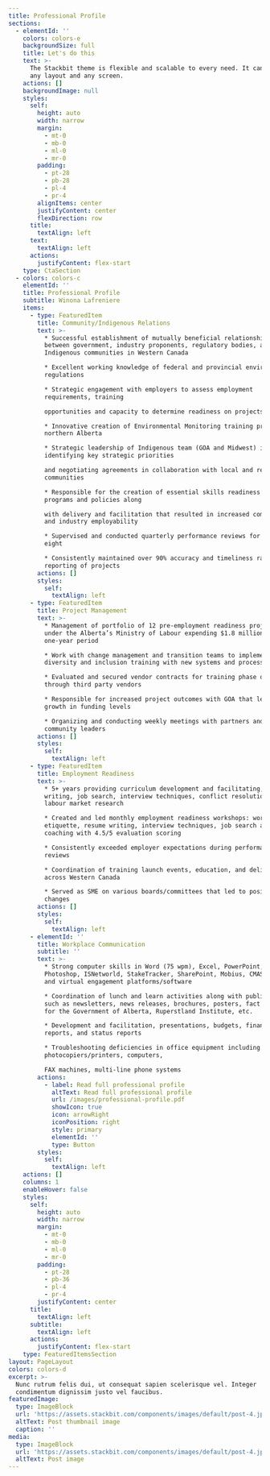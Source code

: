 ```yaml
---
title: Professional Profile
sections:
  - elementId: ''
    colors: colors-e
    backgroundSize: full
    title: Let's do this
    text: >-
      The Stackbit theme is flexible and scalable to every need. It can manage
      any layout and any screen.
    actions: []
    backgroundImage: null
    styles:
      self:
        height: auto
        width: narrow
        margin:
          - mt-0
          - mb-0
          - ml-0
          - mr-0
        padding:
          - pt-28
          - pb-28
          - pl-4
          - pr-4
        alignItems: center
        justifyContent: center
        flexDirection: row
      title:
        textAlign: left
      text:
        textAlign: left
      actions:
        justifyContent: flex-start
    type: CtaSection
  - colors: colors-c
    elementId: ''
    title: Professional Profile
    subtitle: Winona Lafreniere
    items:
      - type: FeaturedItem
        title: Community/Indigenous Relations
        text: >-
          * Successful establishment of mutually beneficial relationships
          between government, industry proponents, regulatory bodies, and
          Indigenous communities in Western Canada

          * Excellent working knowledge of federal and provincial environmental
          regulations

          * Strategic engagement with employers to assess employment
          requirements, training

          opportunities and capacity to determine readiness on projects

          * Innovative creation of Environmental Monitoring training program in
          northern Alberta

          * Strategic leadership of Indigenous team (GOA and Midwest) in
          identifying key strategic priorities

          and negotiating agreements in collaboration with local and regional
          communities

          * Responsible for the creation of essential skills readiness training
          programs and policies along

          with delivery and facilitation that resulted in increased community
          and industry employability

          * Supervised and conducted quarterly performance reviews for a team of
          eight

          * Consistently maintained over 90% accuracy and timeliness rates in
          reporting of projects
        actions: []
        styles:
          self:
            textAlign: left
      - type: FeaturedItem
        title: Project Management
        text: >-
          * Management of portfolio of 12 pre-employment readiness projects
          under the Alberta’s Ministry of Labour expending $1.8 million over a
          one-year period

          * Work with change management and transition teams to implement
          diversity and inclusion training with new systems and processes

          * Evaluated and secured vendor contracts for training phase of project
          through third party vendors

          * Responsible for increased project outcomes with GOA that led to 30%
          growth in funding levels

          * Organizing and conducting weekly meetings with partners and other
          community leaders
        actions: []
        styles:
          self:
            textAlign: left
      - type: FeaturedItem
        title: Employment Readiness
        text: >-
          * 5+ years providing curriculum development and facilitating, resume
          writing, job search, interview techniques, conflict resolution and
          labour market research

          * Created and led monthly employment readiness workshops: workplace
          etiquette, resume writing, interview techniques, job search and
          coaching with 4.5/5 evaluation scoring

          * Consistently exceeded employer expectations during performance
          reviews

          * Coordination of training launch events, education, and delivery
          across Western Canada

          * Served as SME on various boards/committees that led to positive
          changes
        actions: []
        styles:
          self:
            textAlign: left
      - elementId: ''
        title: Workplace Communication
        subtitle: ''
        text: >-
          * Strong computer skills in Word (75 wpm), Excel, PowerPoint, Outlook,
          Photoshop, ISNetworld, StakeTracker, SharePoint, Mobius, CMAS, Keto,
          and virtual engagement platforms/software

          * Coordination of lunch and learn activities along with publications
          such as newsletters, news releases, brochures, posters, fact sheets
          for the Government of Alberta, Ruperstland Institute, etc.

          * Development and facilitation, presentations, budgets, financial
          reports, and status reports

          * Troubleshooting deficiencies in office equipment including
          photocopiers/printers, computers,

          FAX machines, multi-line phone systems
        actions:
          - label: Read full professional profile
            altText: Read full professional profile
            url: /images/professional-profile.pdf
            showIcon: true
            icon: arrowRight
            iconPosition: right
            style: primary
            elementId: ''
            type: Button
        styles:
          self:
            textAlign: left
    actions: []
    columns: 1
    enableHover: false
    styles:
      self:
        height: auto
        width: narrow
        margin:
          - mt-0
          - mb-0
          - ml-0
          - mr-0
        padding:
          - pt-28
          - pb-36
          - pl-4
          - pr-4
        justifyContent: center
      title:
        textAlign: left
      subtitle:
        textAlign: left
      actions:
        justifyContent: flex-start
    type: FeaturedItemsSection
layout: PageLayout
colors: colors-d
excerpt: >-
  Nunc rutrum felis dui, ut consequat sapien scelerisque vel. Integer
  condimentum dignissim justo vel faucibus.
featuredImage:
  type: ImageBlock
  url: 'https://assets.stackbit.com/components/images/default/post-4.jpeg'
  altText: Post thumbnail image
  caption: ''
media:
  type: ImageBlock
  url: 'https://assets.stackbit.com/components/images/default/post-4.jpeg'
  altText: Post image
---
```

